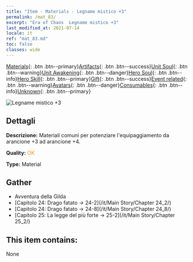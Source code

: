 ```yaml
---
title: "Item - Materials - Legname mistico +3"
permalink: /mat_83/
excerpt: "Era of Chaos  Legname mistico +3"
last_modified_at: 2021-07-14
locale: it
ref: "mat_83.md"
toc: false
classes: wide
---
```

 [Materials](/ItemsIT/){: .btn .btn--primary}[Artifacts](/ItemsIT/Artifacts/){: .btn .btn--success}[Unit Soul](/ItemsIT/UnitSoul/){: .btn .btn--warning}[Unit Awakening](/ItemsIT/UnitAwakening/){: .btn .btn--danger}[Hero Soul](/ItemsIT/HeroSoul/){: .btn .btn--info}[Hero Skill](/ItemsIT/HeroSkill/){: .btn .btn--primary}[Gift](/ItemsIT/Gift/){: .btn .btn--success}[Event related](/ItemsIT/Events/){: .btn .btn--warning}[Avatars](/ItemsIT/Avatars/){: .btn .btn--danger}[Consumables](/ItemsIT/Consumables/){: .btn .btn--info}[Unknown](/ItemsIT/Unknown/){: .btn .btn--primary}

 ![Legname mistico +3](/images/t/i_cailiao_mucai3.png)

## Dettagli
 **Descrizione:** Materiali comuni per potenziare l'equipaggiamento da arancione +3 ad arancione +4.

 **Quality:** <span style="color: #FF8C00">OK</span>

 **Type:** Material

## Gather

*    Avventura della Gilda 
*    [Capitolo 24: Drago fatato -> 24-2](/it/Main Story/Chapter 24_2/) 
*    [Capitolo 24: Drago fatato -> 24-8](/it/Main Story/Chapter 24_8/) 
*    [Capitolo 25: La legge del più forte -> 25-2](/it/Main Story/Chapter 25_2/) 

## This item contains:

  None

